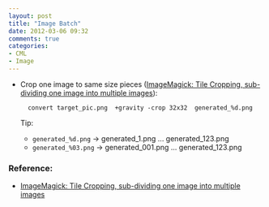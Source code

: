```yaml
---
layout: post
title: "Image Batch"
date: 2012-03-06 09:32
comments: true
categories: 
- CML
- Image
---
```


- Crop one image to same size pieces ([ImageMagick: Tile Cropping, sub-dividing one image into multiple images][]):

        convert target_pic.png  +gravity -crop 32x32  generated_%d.png

    Tip:
    * `generated_%d.png` -> generated\_1.png ... generated\_123.png
    * `generated_%03.png` -> generated\_001.png ... generated\_123.png


### Reference:

- [ImageMagick: Tile Cropping, sub-dividing one image into multiple images][]

[ImageMagick: Tile Cropping, sub-dividing one image into multiple images]: http://www.imagemagick.org/Usage/crop/#crop_tile

